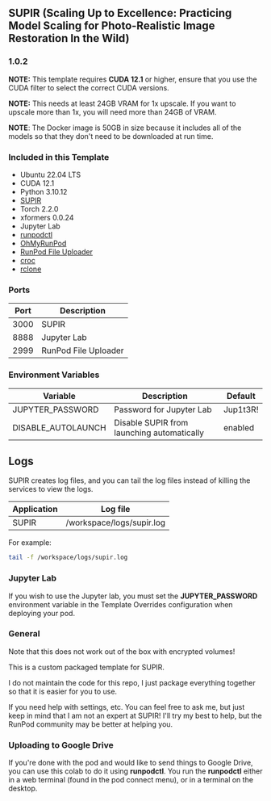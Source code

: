 ## SUPIR (Scaling Up to Excellence: Practicing Model Scaling for Photo-Realistic Image Restoration In the Wild)

### 1.0.2

**NOTE:** This template requires **CUDA 12.1** or higher, ensure that you use the CUDA filter to select the correct CUDA versions.

**NOTE:** This needs at least 24GB VRAM for 1x upscale.  If you want to upscale more than 1x, you will need more than 24GB of VRAM.

**NOTE**: The Docker image is 50GB in size because it includes all of the models so that they don't need to be downloaded at run time.

### Included in this Template

* Ubuntu 22.04 LTS
* CUDA 12.1
* Python 3.10.12
* [SUPIR](
  https://github.com/Fanghua-Yu/SUPIR)
* Torch 2.2.0
* xformers 0.0.24
* Jupyter Lab
* [runpodctl](https://github.com/runpod/runpodctl)
* [OhMyRunPod](https://github.com/kodxana/OhMyRunPod)
* [RunPod File Uploader](https://github.com/kodxana/RunPod-FilleUploader)
* [croc](https://github.com/schollz/croc)
* [rclone](https://rclone.org/)

### Ports

| Port | Description          |
|------|----------------------|
| 3000 | SUPIR                |
| 8888 | Jupyter Lab          |
| 2999 | RunPod File Uploader |

### Environment Variables

| Variable           | Description                                | Default  |
|--------------------|--------------------------------------------|----------|
| JUPYTER_PASSWORD   | Password for Jupyter Lab                   | Jup1t3R! |
| DISABLE_AUTOLAUNCH | Disable SUPIR from launching automatically | enabled  |

## Logs

SUPIR creates log files, and you can tail the log files
instead of killing the services to view the logs.

| Application | Log file                  |
|-------------|---------------------------|
| SUPIR       | /workspace/logs/supir.log |

For example:

```bash
tail -f /workspace/logs/supir.log
```

### Jupyter Lab

If you wish to use the Jupyter lab, you must set
the **JUPYTER_PASSWORD** environment variable in the
Template Overrides configuration when deploying
your pod.

### General

Note that this does not work out of the box with
encrypted volumes!

This is a custom packaged template for SUPIR.

I do not maintain the code for this repo,
I just package everything together so that it is
easier for you to use.

If you need help with settings, etc. You can feel free
to ask me, but just keep in mind that I am not an expert
at SUPIR! I'll try my best to help,
but the RunPod community may be better at helping you.

### Uploading to Google Drive

If you're done with the pod and would like to send
things to Google Drive, you can use this colab to do it
using **runpodctl**. You run the **runpodctl** either in
a web terminal (found in the pod connect menu), or
in a terminal on the desktop.